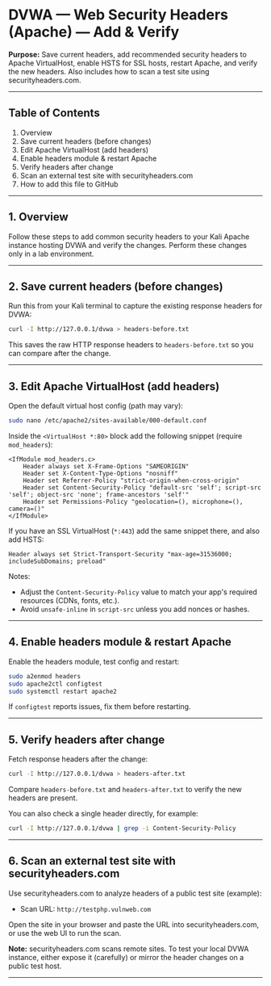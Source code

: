 # DVWA — Web Security Headers (Apache) — Add & Verify


**Purpose:** Save current headers, add recommended security headers to Apache VirtualHost, enable HSTS for SSL hosts, restart Apache, and verify the new headers. Also includes how to scan a test site using securityheaders.com.

---

## Table of Contents

1. Overview
2. Save current headers (before changes)
3. Edit Apache VirtualHost (add headers)
4. Enable headers module & restart Apache
5. Verify headers after change
6. Scan an external test site with securityheaders.com
7. How to add this file to GitHub

---

## 1. Overview

Follow these steps to add common security headers to your Kali Apache instance hosting DVWA and verify the changes. Perform these changes only in a lab environment.

---

## 2. Save current headers (before changes)

Run this from your Kali terminal to capture the existing response headers for DVWA:

```bash
curl -I http://127.0.0.1/dvwa > headers-before.txt
```

This saves the raw HTTP response headers to `headers-before.txt` so you can compare after the change.

---

## 3. Edit Apache VirtualHost (add headers)

Open the default virtual host config (path may vary):

```bash
sudo nano /etc/apache2/sites-available/000-default.conf
```

Inside the `<VirtualHost *:80>` block add the following snippet (require `mod_headers`):

```apacheconf
<IfModule mod_headers.c>
    Header always set X-Frame-Options "SAMEORIGIN"
    Header set X-Content-Type-Options "nosniff"
    Header set Referrer-Policy "strict-origin-when-cross-origin"
    Header set Content-Security-Policy "default-src 'self'; script-src 'self'; object-src 'none'; frame-ancestors 'self'"
    Header set Permissions-Policy "geolocation=(), microphone=(), camera=()"
</IfModule>
```

If you have an SSL VirtualHost (`*:443`) add the same snippet there, and also add HSTS:

```apacheconf
Header always set Strict-Transport-Security "max-age=31536000; includeSubDomains; preload"
```

Notes:

* Adjust the `Content-Security-Policy` value to match your app's required resources (CDNs, fonts, etc.).
* Avoid `unsafe-inline` in `script-src` unless you add nonces or hashes.

---

## 4. Enable headers module & restart Apache

Enable the headers module, test config and restart:

```bash
sudo a2enmod headers
sudo apache2ctl configtest
sudo systemctl restart apache2
```

If `configtest` reports issues, fix them before restarting.

---

## 5. Verify headers after change

Fetch response headers after the change:

```bash
curl -I http://127.0.0.1/dvwa > headers-after.txt
```

Compare `headers-before.txt` and `headers-after.txt` to verify the new headers are present.

You can also check a single header directly, for example:

```bash
curl -I http://127.0.0.1/dvwa | grep -i Content-Security-Policy
```

---

## 6. Scan an external test site with securityheaders.com

Use securityheaders.com to analyze headers of a public test site (example):

* Scan URL: `http://testphp.vulnweb.com`

Open the site in your browser and paste the URL into securityheaders.com, or use the web UI to run the scan.

**Note:** securityheaders.com scans remote sites. To test your local DVWA instance, either expose it (carefully) or mirror the header changes on a public test host.

---



